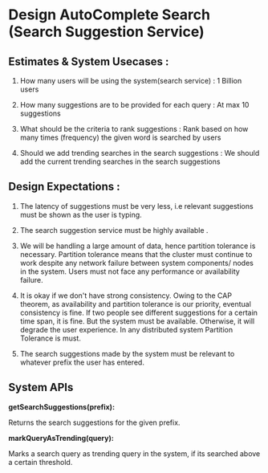 # Design AutoComplete Search (Search Suggestion Service)



## Estimates & System Usecases :
1. How many users will be using the system(search service) : 1 Billion users

2. How many suggestions are to be provided for each query : At max 10 suggestions

3. What should be the criteria to rank suggestions : Rank based on how many times (frequency) the given word is searched by users 

4. Should we add trending searches in the search suggestions : We should add the current trending searches in the search suggestions

## Design Expectations :
1. The latency of suggestions must be very less, i.e relevant suggestions must be shown as the user is typing.

2. The search suggestion service must be highly available .

3. We will be handling a large amount of data, hence partition tolerance is necessary. Partition tolerance means that the cluster must continue to work despite any network failure between system components/ nodes in the system. Users must not face any performance or availability failure.

4. It is okay if we don't have strong consistency. Owing to the CAP theorem, as availability and partition tolerance is our priority, eventual consistency is fine. If two people see different suggestions for a certain time span, it is fine. But the system must be available. Otherwise, it will degrade the user experience. In any distributed system Partition Tolerance is must.

5. The search suggestions made by the system  must be relevant to whatever prefix the user has entered.

## System APIs
**getSearchSuggestions(prefix):**

Returns the search suggestions for the given prefix.

**markQueryAsTrending(query):**

Marks a search query as trending query in the system, if its searched above a certain threshold.

